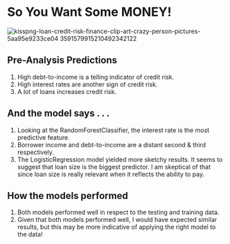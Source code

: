 # So You Want Some MONEY!

![kisspng-loan-credit-risk-finance-clip-art-crazy-person-pictures-5aa95e9233ce04 3591579915210492342122](https://user-images.githubusercontent.com/67832009/199850803-0cfa2aef-d583-4e4b-a270-1618ae0689ba.png)


## Pre-Analysis Predictions

1. High debt-to-income is a telling indicator of credit risk.
1. High interest rates are another sign of credit risk.
1. A lot of loans increases credit risk.

## And the model says . . .

1. Looking at the RandomForestClassifier, the interest rate is the most predictive feature. 
1. Borrower income and debt-to-income are a distant second & third respectively.
1. The LogisticRegression model yielded more sketchy results. It seems to suggest that loan size is the biggest predictor. I am skeptical of that since loan size is really relevant when it reflects the ability to pay.

## How the models performed

1. Both models performed well in respect to the testing and training data.
1. Given that both models performed well, I would have expected similar results, but this may be more indicative of applying the right model to the data!

